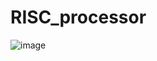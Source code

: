 # RISC_processor
![image](https://github.com/SondosAFarrah/RISC_processor/assets/132385970/0023c88a-f434-40c6-9645-427231d79554)



